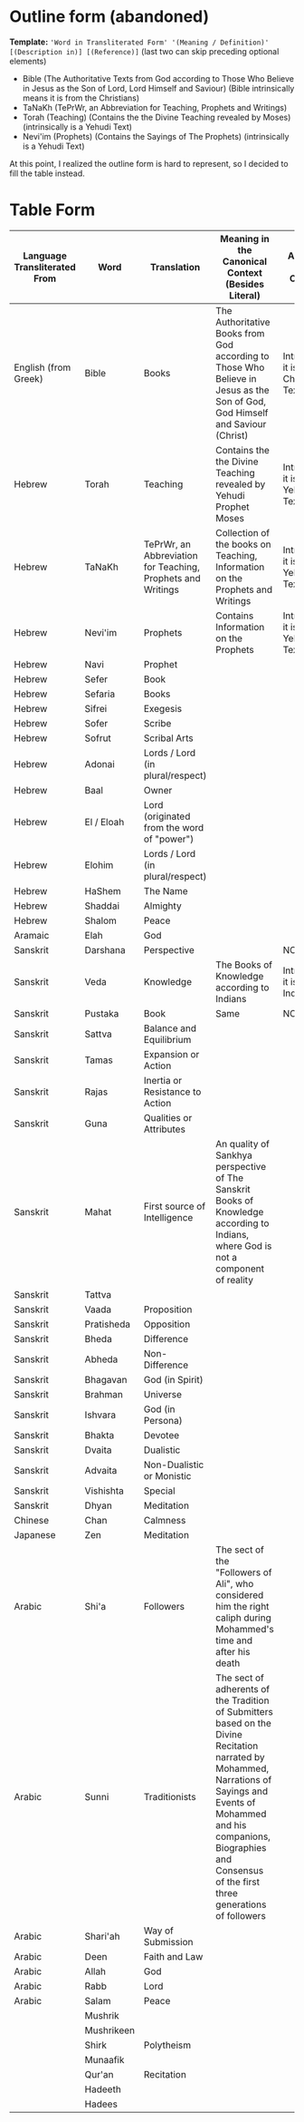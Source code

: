 # Outline form (abandoned)
**Template:** `'Word in Transliterated Form' '(Meaning / Definition)' [(Description in)] [(Reference)]` (last two can skip preceding optional elements)

- Bible (The Authoritative Texts from God according to Those Who Believe in Jesus as the Son of Lord, Lord Himself and Saviour) (Bible intrinsically means it is from the Christians)
- TaNaKh (TePrWr, an Abbreviation for Teaching, Prophets and Writings)
- Torah (Teaching) (Contains the the Divine Teaching revealed by Moses) (intrinsically is a Yehudi Text)
- Nevi'im (Prophets) (Contains the Sayings of The Prophets) (intrinsically is a Yehudi Text)

At this point, I realized the outline form is hard to represent, so I decided to fill the table instead.
# Table Form

| Language Transliterated From | Word       | Translation                                                 | Meaning in the Canonical Context (Besides Literal)                                                                                                                                                                                               | Any Ties to a Cultural               |     |
| ---------------------------- | ---------- | ----------------------------------------------------------- | ------------------------------------------------------------------------------------------------------------------------------------------------------------------------------------------------------------------------------------------------ | ------------------------------------ | --- |
| English (from Greek)         | Bible      | Books                                                       | The Authoritative Books from God according to Those Who Believe in Jesus as the Son of God, God Himself and Saviour (Christ)                                                                                                                     | Intrinsically it is a Christian Text |     |
| Hebrew                       | Torah      | Teaching                                                    | Contains the the Divine Teaching revealed by Yehudi Prophet Moses                                                                                                                                                                                | Intrinsically it is a Yehudi Text    |     |
| Hebrew                       | TaNaKh     | TePrWr, an Abbreviation for Teaching, Prophets and Writings | Collection of the books on Teaching, Information on the Prophets and Writings                                                                                                                                                                    | Intrinsically it is a Yehudi Text    |     |
| Hebrew                       | Nevi'im    | Prophets                                                    | Contains Information on the Prophets                                                                                                                                                                                                             | Intrinsically it is a Yehudi Text    |     |
| Hebrew                       | Navi       | Prophet                                                     |                                                                                                                                                                                                                                                  |                                      |     |
| Hebrew                       | Sefer      | Book                                                        |                                                                                                                                                                                                                                                  |                                      |     |
| Hebrew                       | Sefaria    | Books                                                       |                                                                                                                                                                                                                                                  |                                      |     |
| Hebrew                       | Sifrei     | Exegesis                                                    |                                                                                                                                                                                                                                                  |                                      |     |
| Hebrew                       | Sofer      | Scribe                                                      |                                                                                                                                                                                                                                                  |                                      |     |
| Hebrew                       | Sofrut     | Scribal Arts                                                |                                                                                                                                                                                                                                                  |                                      |     |
| Hebrew                       | Adonai     | Lords / Lord (in plural/respect)                            |                                                                                                                                                                                                                                                  |                                      |     |
| Hebrew                       | Baal       | Owner                                                       |                                                                                                                                                                                                                                                  |                                      |     |
| Hebrew                       | El / Eloah | Lord (originated from the word of "power")                  |                                                                                                                                                                                                                                                  |                                      |     |
| Hebrew                       | Elohim     | Lords / Lord (in plural/respect)                            |                                                                                                                                                                                                                                                  |                                      |     |
| Hebrew                       | HaShem     | The Name                                                    |                                                                                                                                                                                                                                                  |                                      |     |
| Hebrew                       | Shaddai    | Almighty                                                    |                                                                                                                                                                                                                                                  |                                      |     |
| Hebrew                       | Shalom     | Peace                                                       |                                                                                                                                                                                                                                                  |                                      |     |
| Aramaic                      | Elah       | God                                                         |                                                                                                                                                                                                                                                  |                                      |     |
| Sanskrit                     | Darshana   | Perspective                                                 |                                                                                                                                                                                                                                                  | NO                                   |     |
| Sanskrit                     | Veda       | Knowledge                                                   | The Books of Knowledge according to Indians                                                                                                                                                                                                      | Intrinsically it is an Indian Text   |     |
| Sanskrit                     | Pustaka    | Book                                                        | Same                                                                                                                                                                                                                                             | NO                                   |     |
| Sanskrit                     | Sattva     | Balance and Equilibrium                                     |                                                                                                                                                                                                                                                  |                                      |     |
| Sanskrit                     | Tamas      | Expansion or Action                                         |                                                                                                                                                                                                                                                  |                                      |     |
| Sanskrit                     | Rajas      | Inertia or Resistance to Action                             |                                                                                                                                                                                                                                                  |                                      |     |
| Sanskrit                     | Guna       | Qualities or Attributes                                     |                                                                                                                                                                                                                                                  |                                      |     |
| Sanskrit                     | Mahat      | First source of Intelligence                                | An quality of Sankhya perspective of The Sanskrit Books of Knowledge according to Indians, where God is not a component of reality                                                                                                               |                                      |     |
| Sanskrit                     | Tattva     |                                                             |                                                                                                                                                                                                                                                  |                                      |     |
| Sanskrit                     | Vaada      | Proposition                                                 |                                                                                                                                                                                                                                                  |                                      |     |
| Sanskrit                     | Pratisheda | Opposition                                                  |                                                                                                                                                                                                                                                  |                                      |     |
| Sanskrit                     | Bheda      | Difference                                                  |                                                                                                                                                                                                                                                  |                                      |     |
| Sanskrit                     | Abheda     | Non-Difference                                              |                                                                                                                                                                                                                                                  |                                      |     |
| Sanskrit                     | Bhagavan   | God (in Spirit)                                             |                                                                                                                                                                                                                                                  |                                      |     |
| Sanskrit                     | Brahman    | Universe                                                    |                                                                                                                                                                                                                                                  |                                      |     |
| Sanskrit                     | Ishvara    | God (in Persona)                                            |                                                                                                                                                                                                                                                  |                                      |     |
| Sanskrit                     | Bhakta     | Devotee                                                     |                                                                                                                                                                                                                                                  |                                      |     |
| Sanskrit                     | Dvaita     | Dualistic                                                   |                                                                                                                                                                                                                                                  |                                      |     |
| Sanskrit                     | Advaita    | Non-Dualistic or Monistic                                   |                                                                                                                                                                                                                                                  |                                      |     |
| Sanskrit                     | Vishishta  | Special                                                     |                                                                                                                                                                                                                                                  |                                      |     |
| Sanskrit                     | Dhyan      | Meditation                                                  |                                                                                                                                                                                                                                                  |                                      |     |
| Chinese                      | Chan       | Calmness                                                    |                                                                                                                                                                                                                                                  |                                      |     |
| Japanese                     | Zen        | Meditation                                                  |                                                                                                                                                                                                                                                  |                                      |     |
| Arabic                       | Shi'a      | Followers                                                   | The sect of the "Followers of Ali", who considered him the right caliph during Mohammed's time and after his death                                                                                                                               |                                      |     |
| Arabic                       | Sunni      | Traditionists                                               | The sect of adherents of the Tradition of Submitters based on the Divine Recitation narrated by Mohammed, Narrations of Sayings and Events of Mohammed and his companions, Biographies and Consensus of the first three generations of followers |                                      |     |
| Arabic                       | Shari'ah   | Way of Submission                                           |                                                                                                                                                                                                                                                  |                                      |     |
| Arabic                       | Deen       | Faith and Law                                               |                                                                                                                                                                                                                                                  |                                      |     |
| Arabic                       | Allah      | God                                                         |                                                                                                                                                                                                                                                  |                                      |     |
| Arabic                       | Rabb       | Lord                                                        |                                                                                                                                                                                                                                                  |                                      |     |
| Arabic                       | Salam      | Peace                                                       |                                                                                                                                                                                                                                                  |                                      |     |
|                              | Mushrik    |                                                             |                                                                                                                                                                                                                                                  |                                      |     |
|                              | Mushrikeen |                                                             |                                                                                                                                                                                                                                                  |                                      |     |
|                              | Shirk      | Polytheism                                                  |                                                                                                                                                                                                                                                  |                                      |     |
|                              | Munaafik   |                                                             |                                                                                                                                                                                                                                                  |                                      |     |
|                              | Qur'an     | Recitation                                                  |                                                                                                                                                                                                                                                  |                                      |     |
|                              | Hadeeth    |                                                             |                                                                                                                                                                                                                                                  |                                      |     |
|                              | Hadees     |                                                             |                                                                                                                                                                                                                                                  |                                      |     |
